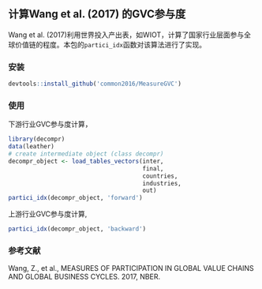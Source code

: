 ## 计算Wang et al. (2017) 的GVC参与度



Wang et al. (2017)利用世界投入产出表，如WIOT，计算了国家行业层面参与全球价值链的程度。本包的`partici_idx`函数对该算法进行了实现。

### 安装

```R
devtools::install_github('common2016/MeasureGVC')
```

### 使用

下游行业GVC参与度计算，

```R
library(decompr)
data(leather)
# create intermediate object (class decompr)
decompr_object <- load_tables_vectors(inter,
                                      final,
                                      countries,
                                      industries,
                                      out)
partici_idx(decompr_object, 'forward')
```

上游行业GVC参与度计算,

```R
partici_idx(decompr_object, 'backward')
```

### 参考文献

Wang, Z., et al., MEASURES OF PARTICIPATION IN GLOBAL VALUE CHAINS AND GLOBAL BUSINESS CYCLES. 2017, NBER.

